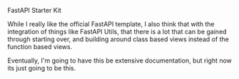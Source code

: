 FastAPI Starter Kit

While I really like the official FastAPI template, I also think that with the integration of things like FastAPI Utils, that there is a lot that can be gained through starting over, and building around class based views instead of the function based views.

Eventually, I'm going to have this be extensive documentation, but right now its just going to be this.